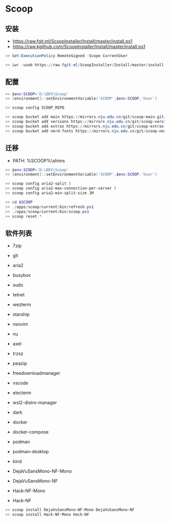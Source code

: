 # Scoop


## 安装

- https://raw.fgit.ml/ScoopInstaller/Install/master/install.ps1
- https://raw.kgithub.com/ScoopInstaller/Install/master/install.ps1

```powershell
>> Set-ExecutionPolicy RemoteSigned -Scope CurrentUser

>> iwr -useb https://raw.fgit.ml/ScoopInstaller/Install/master/install.ps1 | iex
```

## 配置

```powershell
>> $env:SCOOP='D:\DEV\Scoop'
>> [environment]::setEnvironmentVariable('SCOOP',$env:SCOOP,'User')

>> scoop config SCOOP_REPO

>> scoop bucket add main https://mirrors.nju.edu.cn/git/scoop-main.git/
>> scoop bucket add versions https://mirrors.nju.edu.cn/git/scoop-versions.git/
>> scoop bucket add extras https://mirrors.nju.edu.cn/git/scoop-extras.git/
>> scoop bucket add nerd-fonts https://mirrors.nju.edu.cn/git/scoop-nerd-fonts.git/
```

## 迁移

- PATH: %SCOOP%\shims

```powershell
>> $env:SCOOP='D:\DEV\Scoop'
>> [environment]::setEnvironmentVariable('SCOOP',$env:SCOOP,'User')

>> scoop config aria2-split 5
>> scoop config aria2-max-connection-per-server 5
>> scoop config aria2-min-split-size 1M

>> cd $SCOOP
>> ./apps/scoop/current/bin/refresh.ps1
>> ./apps/scoop/current/bin/scoop.ps1
>> scoop reset *
```

## 软件列表

- 7zip
- git
- aria2

- busybox
- sudo
- telnet

- wezterm
- starship
- neovim
- nu

- axel
- trzsz

- peazip
- freedownloadmanager

- vscode
- electerm
- wsl2-distro-manager

- dark
- docker
- docker-compose
- podman
- podman-desktop
- kind

- DejaVuSansMono-NF-Mono
- DejaVuSansMono-NF
- Hack-NF-Mono
- Hack-NF

```powershell
>> scoop install DejaVuSansMono-NF-Mono DejaVuSansMono-NF
>> scoop install Hack-NF-Mono Hack-NF
```

